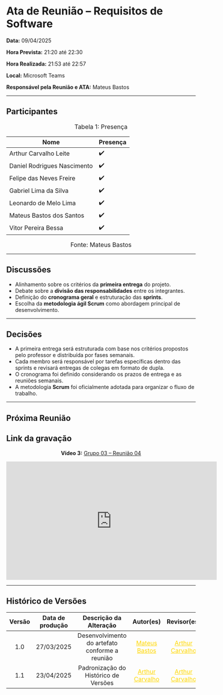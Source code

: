 # Ata de Reunião – Requisitos de Software

**Data:** 09/04/2025  

**Hora Prevista:** 21:20 até 22:30  

**Hora Realizada:** 21:53 até 22:57  

**Local:** Microsoft Teams  

**Responsável pela Reunião e ATA:** Mateus Bastos

---

## Participantes

<font size="3"><p style="text-align: center">Tabela 1: Presença</p></font>


<center>

| Nome            | Presença |
|-----------------|----------|
| Arthur Carvalho Leite       | ✔️    |
| Daniel Rodrigues Nascimento | ✔️    |
| Felipe das Neves Freire     | ✔️    |
| Gabriel Lima da Silva       | ✔️    |
| Leonardo de Melo Lima       | ✔️    |
| Mateus Bastos dos Santos    | ✔️    |
| Vitor Pereira Bessa         | ✔️    |

</center>

<font size="3"><p style="text-align: center">Fonte: Mateus Bastos</p></font>

---

## Discussões

- Alinhamento sobre os critérios da **primeira entrega** do projeto.
- Debate sobre a **divisão das responsabilidades** entre os integrantes.
- Definição do **cronograma geral** e estruturação das **sprints**.
- Escolha da **metodologia ágil Scrum** como abordagem principal de desenvolvimento.

---

## Decisões

- A primeira entrega será estruturada com base nos critérios propostos pelo professor e distribuída por fases semanais.
- Cada membro será responsável por tarefas específicas dentro das sprints e revisará entregas de colegas em formato de dupla.
- O cronograma foi definido considerando os prazos de entrega e as reuniões semanais.
- A metodologia **Scrum** foi oficialmente adotada para organizar o fluxo de trabalho.

---

## Próxima Reunião


## Link da gravação

<div style="text-align: center;">
  <p><strong>Vídeo 3:</strong> 
    <a href="https://www.youtube.com/watch?v=WwTcJatrJsU">Grupo 03 – Reunião 04</a>
  </p>
  <iframe 
    width="560" 
    height="315" 
    src="https://www.youtube.com/embed/WwTcJatrJsU" 
    frameborder="0" 
    allow="accelerometer; autoplay; clipboard-write; encrypted-media; gyroscope; picture-in-picture" 
    allowfullscreen>
  </iframe>
</div>



---

## Histórico de Versões

| Versão | Data de produção   | Descrição da Alteração                               | Autor(es)             | Revisor(es)      |Data de Revisão |
| :----: | :----------------: | :--------------------------------------------------: | :-------------------: | :-------------:  |  :-----------: |
| 1.0    | 27/03/2025 | Desenvolvimento do artefato conforme a reunião    | <a style="color:gold;" href="https://github.com/MateuSansete" target="_blank">Mateus Bastos</a> |<a style="color:gold;" href="https://github.com/arthurlleite" target="_blank">Arthur Carvalho</a> | 23/04/2025|
| 1.1    | 23/04/2025 | Padronização do Histórico de Versões | <a style="color:gold;" href="https://github.com/arthurlleite" target="_blank">Arthur Carvalho</a> | <a style="color:gold;" href="https://github.com/arthurlleite" target="_blank">Arthur Carvalho</a> | 23/04/2025|
